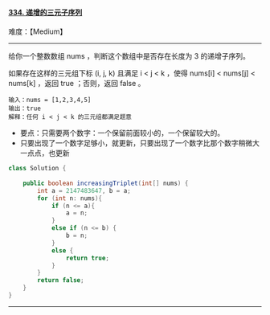 #### [334. 递增的三元子序列](https://leetcode-cn.com/problems/increasing-triplet-subsequence/)



难度：【Medium】

---

给你一个整数数组 nums ，判断这个数组中是否存在长度为 3 的递增子序列。

如果存在这样的三元组下标 (i, j, k) 且满足 i < j < k ，使得 nums[i] < nums[j] < nums[k] ，返回 true ；否则，返回 false 。

```
输入：nums = [1,2,3,4,5]
输出：true
解释：任何 i < j < k 的三元组都满足题意
```



- 要点：只需要两个数字：一个保留前面较小的，一个保留较大的。
- 只要出现了一个数字足够小，就更新，只要出现了一个数字比那个数字稍微大一点点，也更新



```Java
class Solution {
    
    public boolean increasingTriplet(int[] nums) {
        int a = 2147483647, b = a;
        for (int n: nums){ 
            if (n <= a){ 
                a = n;
            }
            else if (n <= b) {
                b = n;
            }
            else {
                return true;
            }
        }
        return false;
    }    
}
```

---

